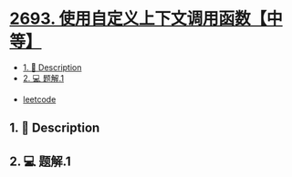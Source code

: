 # [2693. 使用自定义上下文调用函数【中等】](https://github.com/Tdahuyou/leetcode/tree/main/2693.%20%E4%BD%BF%E7%94%A8%E8%87%AA%E5%AE%9A%E4%B9%89%E4%B8%8A%E4%B8%8B%E6%96%87%E8%B0%83%E7%94%A8%E5%87%BD%E6%95%B0%E3%80%90%E4%B8%AD%E7%AD%89%E3%80%91)

<!-- region:toc -->
- [1. 📝 Description](#1--description)
- [2. 💻 题解.1](#2--题解1)
<!-- endregion:toc -->
- [leetcode](https://leetcode.cn/problems/call-function-with-custom-context/)


## 1. 📝 Description



## 2. 💻 题解.1

```

```











